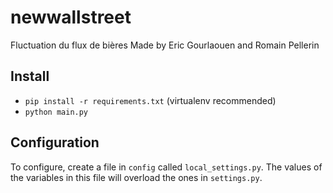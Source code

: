 # newwallstreet
Fluctuation du flux de bières
Made by Eric Gourlaouen and Romain Pellerin

## Install
* `pip install -r requirements.txt` (virtualenv recommended)
* `python main.py`

## Configuration
To configure, create a file in `config` called `local_settings.py`. The values of the variables in this file will overload the ones in `settings.py`.
